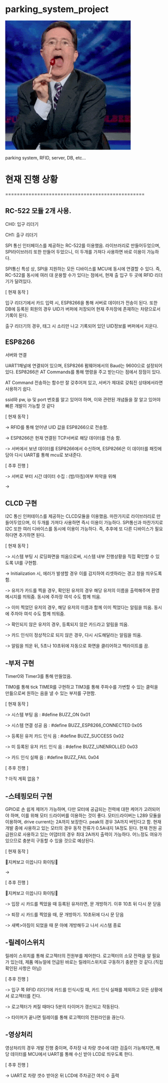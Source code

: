 # parking_system_project
![](놀릴때.gif)

parking system, RFID, server, DB, etc...


# 현재 진행 상황
================================================



RC-522 모듈 2개 사용.
------------------------------------------------
CH0: 입구 리더기

CH1: 출구 리더기

SPI 통신 인터페이스를 제공하는 RC-522를 이용했음. 라이브러리로 만들어두었으며, SPI라이브러리 또한 만들어 두었으니, 이 두개를 가져다 사용하면 바로 이용이 가능하다.

SPI통신 특성 상, SPI을 지원하는 모든 디바이스를 MCU에 동시에 연결할 수 있다. 즉, RC-522를 동시에 여러 대 운용할 수가 있다는 점에서, 현재 출 입구 두 곳에 RFID 리더기가 달려있다.


[ 현재 동작 ]

입구 리더기에서 카드 입력 시, ESP8266을 통해 서버로 데이터가 전송이 된다. 또한 DB에 등록된 회원의 경우 UID가 버퍼에 저장되어 
현재 주차장에 존재하는 차량으로서 기록이 된다.

출구 리더기의 경우, 태그 시 소리만 나고 기록되어 있던 UID정보를 버퍼에서 지운다.


ESP8266 
------------------------------------------------
서버와 연결

UART1채널에 연결되어 있으며, ESP8266 펌웨어에서의 Baud는 9600으로 설정되어 있다. ESP8266은 AT Commands를 통해 명령을 주고 받는다는 점에서 장점이 있다. 

AT Command 전송하는 함수만 잘 갖추어져 있고, 서버가 제대로 갖춰진 상태에서라면 사용하기 쉽다.

ssid와 pw, ip 및 port 번호를 알고 있어야 하며, 이와 관련된 개념들을 잘 알고 있어야 빠른 개발이 가능할 것 같다

[ 현재 동작 ]

-> RFID를 통해 얻어낸 UID 값을 ESP8266으로 전송함. 

-> ESP8266은 현재 연결된 TCP서버로 해당 데이터를 전송 함.

-> 서버에서 보낸 데이터를 ESP8266에서 수신하며, ESP8266은 이 데이터를 패킷에 담아 다시 UART를 통해 mcu로 보내준다.


[ 추후 진행 ]

-> 서버로 부터 시간 데이터 수집 : (밤/아침)여부 파악을 위해

-> 



CLCD 구현
------------------------------------------------

I2C 통신 인퍼테이스를 제공하는 CLCD모듈을 이용했음. 마찬가지로 라이브러리로 만들어두었으며, 이 두개를 가져다 사용하면 즉시 이용이 가능하다. 
SPI통신과 마찬가지로 I2C 또한 여러 디바이스를 동시에 이용이 가능하다. 즉, 추후에 또 다른 디바이스가 필요하다면 추가하면 된다.

[ 현재 동작 ] 

-> 시스템 부팅 시 로딩화면을 띄움으로써, 시스템 내부 진행상황을 직접 확인할 수 있도록 UI를 구현함.

-> Initialization 시, 에러가 발생할 경우 이를 감지하여 리셋하라는 경고 창을 띄우도록 함.

-> 유저가 카드를 찍을 경우, 확인된 유저의 경우 해당 유저의 이름을 출력해주며 환영 메시지를 띄워줌. 동시에 주차장 여석 수도 함께 띄움.

-> 이미 찍었던 유저의 경우, 해당 유저의 이름과 함께 이미 찍었다는 알림을 띄움. 동시에 주차아 여석 수도 함께 띄워줌.

-> 확인되지 않은 유저의 경우, 등록되지 않은 카드라고 알림을 띄움.

-> 카드 인식이 정상적으로 되지 않은 경우, 다시 시도해달라는 알림을 띄움. 

-> 알림을 띄운 뒤, 5초나 10초뒤에 자동으로 화면을 클리어하고 백라이트를 끔.



-부저 구현
------------------------------------------------
Timer0와 Timer3를 통해 만들었음.

TIM0를 통해 tick TIMER를 구현하고 TIM3를 통해 주파수를 가변할 수 있는 클럭을 만듦으로써 원하는 음을 낼 수 있는 부저를 구현함.


[ 현재 동작 ]

-> 시스템 부팅 음 : #define BUZZ_ON 0x01

-> 시스템 연결 성공 음 : #define BUZZ_ESP8266_CONNECTED 0x05

-> 등록된 유저 카드 인식 음 : #define BUZZ_SUCCESS 0x02

-> 미 등록된 유저 카드 인식 음 : #define BUZZ_UNENROLLED 0x03

-> 카드 인식 실패 음 : #define BUZZ_FAIL 0x04


[ 추후 진행 ] 

? 아직 계획 없음 ? 



-스테핑모터 구현
------------------------------------------------
GPIO로 손 쉽게 제어가 가능하며, 다만 모터에 공급되는 전력에 대한 케어가 고려되어야 하며, 이를 위해 모터 드라이버를 이용하는 것이 좋다.
모터드라이버는 L289 모듈을 이용하며, drive current는 2A까지 보장한다. peak의 경우 3A까지 버틴다고 함.
현재 개발 중에 사용하고 있는 모터의 경우 동작 전류가 0.5A내지 1A정도 된다.
현재 전원 공급원으로 사용하고 있는 어댑터의 경우 최대 2A까지 출력이 가능하다. 어느정도 여유가 있으므로 충분히 구동할 수 있을 것으로 예상된다.



[ 현재 동작 ] 

👀지켜보고 이씁니다 화이팅👀

-> 


[ 추후 진행 ] 

👀지켜보고 이씁니다 화이팅👀

-> 입장 시 카드를 찍었을 때 등록된 유저라면, 문 개방하기. 이후 10초 뒤 다시 문 닫음

-> 퇴장 시 카드를 찍었을 때, 문 개방하기. 10초뒤에 다시 문 닫음

-> 새벽>아침이 되었을 때 문 아예 개방해두고 나서 시스템 종료




-릴레이스위치
------------------------------------------------

릴레이 스위치를 통해 로고젝터의 전원부를 제어한다.
로고젝터의 소모 전력을 알 필요가 있는데, 제품 메뉴얼에 언급된 바로는 릴레이스위치로 구동하기 충분한 것 같다.(직접 확인된 사항은 아님)

[ 추후 진행 ]

-> 입구 쪽 RFID 리더기에 카드를 인식시킬 때, 카드 인식 실패를 제외하고 모든 상황에서 로고젝터를 킨다.

-> 로고젝터가 켜질 때마다 5분의 타이머가 갱신되고 작동된다.

-> 타이머가 끝나면 릴레이를 통해 로고젝터의 전원라인을 끊는다.



-영상처리 
------------------------------------------------
영상처리의 경우 개발 진행 중이며, 주차장 내 차량 갯수에 대한 검출이 가능해지면, 해당 데이터를 MCU에서 UART를 통해 수신 받아 LCD로 띄우도록 한다.

[ 추후 진행 ] 

-> UART로 차량 갯수 받아온 뒤 LCD에 주차공간 여석 수 출력
